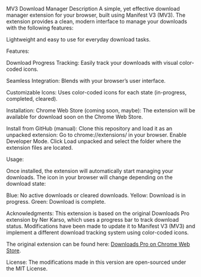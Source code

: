 MV3 Download Manager
Description
A simple, yet effective download manager extension for your browser, built using Manifest V3 (MV3). The extension provides a clean, modern interface to manage your downloads with the following features:

Lightweight and easy to use for everyday download tasks.

Features:

Download Progress Tracking: Easily track your downloads with visual color-coded icons.

Seamless Integration: Blends with your browser’s user interface.

Customizable Icons: Uses color-coded icons for each state (in-progress, completed, cleared).

Installation:
Chrome Web Store (coming soon, maybe):
The extension will be available for download soon on the Chrome Web Store.

Install from GitHub (manual):
Clone this repository and load it as an unpacked extension:
Go to chrome://extensions/ in your browser.
Enable Developer Mode.
Click Load unpacked and select the folder where the extension files are located.

Usage:

Once installed, the extension will automatically start managing your downloads. The icon in your browser will change depending on the download state:

Blue: No active downloads or cleared downloads.
Yellow: Download is in progress.
Green: Download is complete.

Acknowledgments:
This extension is based on the original Downloads Pro extension by Ner Karso, which uses a progress bar to track download status. Modifications have been made to update it to Manifest V3 (MV3) and implement a different download tracking system using color-coded icons.

The original extension can be found here: [Downloads Pro on Chrome Web Store](https://chromewebstore.google.com/detail/downloads-pro/lhhocifdmhogpekeppdjamkelohahbop).

License:
The modifications made in this version are open-sourced under the MIT License.